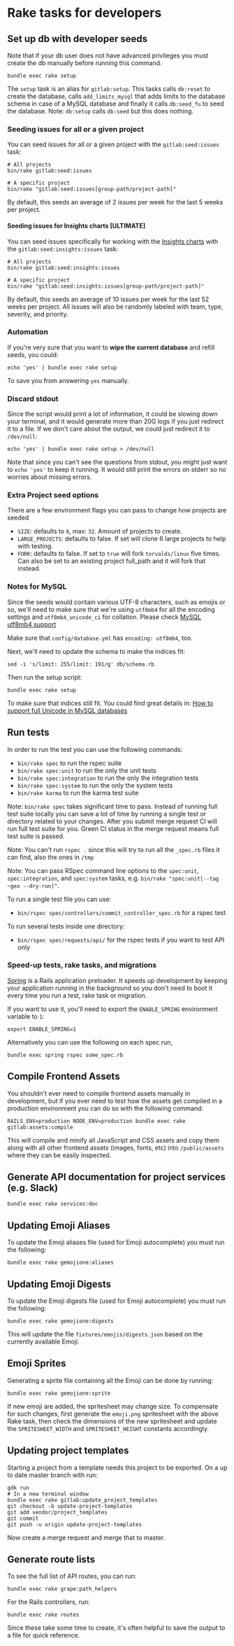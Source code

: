 # Rake tasks for developers

## Set up db with developer seeds

Note that if your db user does not have advanced privileges you must create the db manually before running this command.

```
bundle exec rake setup
```

The `setup` task is an alias for `gitlab:setup`.
This tasks calls `db:reset` to create the database, calls `add_limits_mysql` that adds limits to the database schema in case of a MySQL database and finally it calls `db:seed_fu` to seed the database.
Note: `db:setup` calls `db:seed` but this does nothing.

### Seeding issues for all or a given project

You can seed issues for all or a given project with the `gitlab:seed:issues`
task:

```shell
# All projects
bin/rake gitlab:seed:issues

# A specific project
bin/rake "gitlab:seed:issues[group-path/project-path]"
```

By default, this seeds an average of 2 issues per week for the last 5 weeks per
project.

#### Seeding issues for Insights charts **[ULTIMATE]**

You can seed issues specifically for working with the
[Insights charts](https://docs.gitlab.com/ee/user/group/insights/index.html) with the
`gitlab:seed:insights:issues` task:

```shell
# All projects
bin/rake gitlab:seed:insights:issues

# A specific project
bin/rake "gitlab:seed:insights:issues[group-path/project-path]"
```

By default, this seeds an average of 10 issues per week for the last 52 weeks
per project. All issues will also be randomly labeled with team, type, severity,
and priority.

### Automation

If you're very sure that you want to **wipe the current database** and refill
seeds, you could:

``` shell
echo 'yes' | bundle exec rake setup
```

To save you from answering `yes` manually.

### Discard stdout

Since the script would print a lot of information, it could be slowing down
your terminal, and it would generate more than 20G logs if you just redirect
it to a file. If we don't care about the output, we could just redirect it to
`/dev/null`:

``` shell
echo 'yes' | bundle exec rake setup > /dev/null
```

Note that since you can't see the questions from stdout, you might just want
to `echo 'yes'` to keep it running. It would still print the errors on stderr
so no worries about missing errors.

### Extra Project seed options

There are a few environment flags you can pass to change how projects are seeded

- `SIZE`: defaults to `8`, max: `32`. Amount of projects to create.
- `LARGE_PROJECTS`: defaults to false. If set will clone 6 large projects to help with testing.
- `FORK`: defaults to false. If set to `true` will fork `torvalds/linux` five times. Can also be set to an existing project full_path and it will fork that instead.

### Notes for MySQL

Since the seeds would contain various UTF-8 characters, such as emojis or so,
we'll need to make sure that we're using `utf8mb4` for all the encoding
settings and `utf8mb4_unicode_ci` for collation. Please check
[MySQL utf8mb4 support](../install/database_mysql.md#mysql-utf8mb4-support)

Make sure that `config/database.yml` has `encoding: utf8mb4`, too.

Next, we'll need to update the schema to make the indices fit:

``` shell
sed -i 's/limit: 255/limit: 191/g' db/schema.rb
```

Then run the setup script:

``` shell
bundle exec rake setup
```

To make sure that indices still fit. You could find great details in:
[How to support full Unicode in MySQL databases](https://mathiasbynens.be/notes/mysql-utf8mb4)

## Run tests

In order to run the test you can use the following commands:

- `bin/rake spec` to run the rspec suite
- `bin/rake spec:unit` to run the only the unit tests
- `bin/rake spec:integration` to run the only the integration tests
- `bin/rake spec:system` to run the only the system tests
- `bin/rake karma` to run the karma test suite

Note: `bin/rake spec` takes significant time to pass.
Instead of running full test suite locally you can save a lot of time by running
a single test or directory related to your changes. After you submit merge request
CI will run full test suite for you. Green CI status in the merge request means
full test suite is passed.

Note: You can't run `rspec .` since this will try to run all the `_spec.rb`
files it can find, also the ones in `/tmp`

Note: You can pass RSpec command line options to the `spec:unit`,
`spec:integration`, and `spec:system` tasks, e.g. `bin/rake "spec:unit[--tag ~geo --dry-run]"`.

To run a single test file you can use:

- `bin/rspec spec/controllers/commit_controller_spec.rb` for a rspec test

To run several tests inside one directory:

- `bin/rspec spec/requests/api/` for the rspec tests if you want to test API only

### Speed-up tests, rake tasks, and migrations

[Spring](https://github.com/rails/spring) is a Rails application preloader. It
speeds up development by keeping your application running in the background so
you don't need to boot it every time you run a test, rake task or migration.

If you want to use it, you'll need to export the `ENABLE_SPRING` environment
variable to `1`:

```
export ENABLE_SPRING=1
```

Alternatively you can use the following on each spec run,

```
bundle exec spring rspec some_spec.rb
```

## Compile Frontend Assets

You shouldn't ever need to compile frontend assets manually in development, but
if you ever need to test how the assets get compiled in a production
environment you can do so with the following command:

```
RAILS_ENV=production NODE_ENV=production bundle exec rake gitlab:assets:compile
```

This will compile and minify all JavaScript and CSS assets and copy them along
with all other frontend assets (images, fonts, etc) into `/public/assets` where
they can be easily inspected.

## Generate API documentation for project services (e.g. Slack)

```
bundle exec rake services:doc
```

## Updating Emoji Aliases

To update the Emoji aliases file (used for Emoji autocomplete) you must run the
following:

```
bundle exec rake gemojione:aliases
```

## Updating Emoji Digests

To update the Emoji digests file (used for Emoji autocomplete) you must run the
following:

```
bundle exec rake gemojione:digests
```

This will update the file `fixtures/emojis/digests.json` based on the currently
available Emoji.

## Emoji Sprites

Generating a sprite file containing all the Emoji can be done by running:

```
bundle exec rake gemojione:sprite
```

If new emoji are added, the spritesheet may change size. To compensate for
such changes, first generate the `emoji.png` spritesheet with the above Rake
task, then check the dimensions of the new spritesheet and update the
`SPRITESHEET_WIDTH` and `SPRITESHEET_HEIGHT` constants accordingly.

## Updating project templates

Starting a project from a template needs this project to be exported. On a
up to date master branch with run:

```
gdk run
# In a new terminal window
bundle exec rake gitlab:update_project_templates
git checkout -b update-project-templates
git add vendor/project_templates
git commit
git push -u origin update-project-templates
```

Now create a merge request and merge that to master.

## Generate route lists

To see the full list of API routes, you can run:

```shell
bundle exec rake grape:path_helpers
```

For the Rails controllers, run:

```shell
bundle exec rake routes
```

Since these take some time to create, it's often helpful to save the output to
a file for quick reference.
